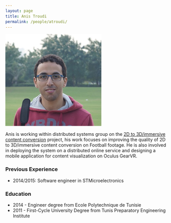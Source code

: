 ```yaml
---
layout: page
title: Anis Troudi
permalink: /people/atroudi/
---
```

![atroudi](/people/atroudi/anis.jpg)


Anis is working within distributed systems group on the [2D to 3D/immersive content conversion](/projects/multimedia/) project, his work focuses on improving the quality of 2D to 3D/immersive content conversion on Football footage. He is also involved in deploying the system on a distributed online service and designing a mobile application for content visualization on Oculus GearVR.


### Previous Experience
- 2014/2015: Software engineer in STMicroelectronics


### Education
- 2014 - Engineer degree from Ecole Polytechnique de Tunisie
- 2011 - First-Cycle University Degree from Tunis Preparatory Engineering Institute 




